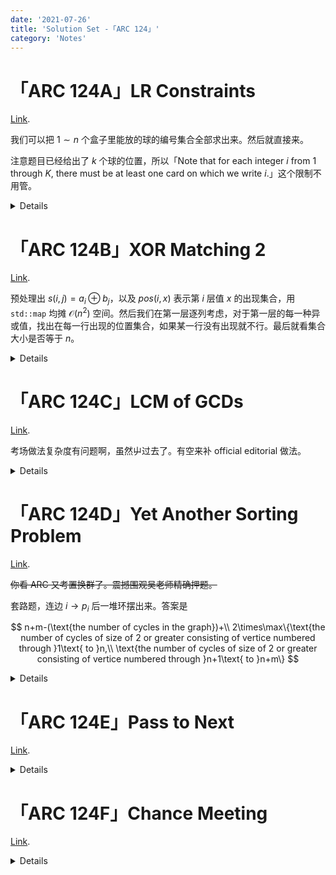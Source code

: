 ```yaml
---
date: '2021-07-26'
title: 'Solution Set -「ARC 124」'
category: 'Notes'
---
```


# 「ARC 124A」LR Constraints

[Link](https://atcoder.jp/contests/arc124/tasks/arc124_a).

我们可以把 $1\sim n$ 个盒子里能放的球的编号集合全部求出来。然后就直接来。

注意题目已经给出了 $k$ 个球的位置，所以「Note that for each integer $i$ from $1$ through $K$, there must be at least one card on which we write $i$.」这个限制不用管。

<details>

```cpp
#include <bits/stdc++.h>
using namespace std;
typedef long long ll;
#define int ll
#define len(x) ((int)(x).size())
#define all(x) (x).begin(),(x).end()
const int N=1100,MOD=998244353;
int n,k,ts[N],tek[N],fin[N],Rs[N];
set<int> rs[N];
signed main() {
	ios_base::sync_with_stdio(false);
	cin.tie(nullptr),cout.tie(nullptr);
	cin>>n>>k,memset(fin,-1,sizeof fin);
	for(int i=1; i<=k; ++i) {
		char c; cin>>c;
		ts[i]=(c=='R');
		cin>>tek[i];
		Rs[tek[i]]=ts[i];
	}
	for(int i=1; i<=k; ++i) {
		if(~fin[tek[i]]) return puts("0"),0;
		fin[tek[i]]=i;
	}
	for(int i=1; i<=n; ++i) {
		if(~fin[i]) rs[i].emplace(fin[tek[i]]);
		else {
			auto &s=rs[i];
			for(int j=1; j<=k; ++j) s.emplace(j);
			int tmp=0;
			for(int j=i+1; j<=n; ++j) {
				if(!Rs[j]) s.erase(fin[j]);
			}
			for(int j=1; j<i; ++j) {
				if(Rs[j]) s.erase(fin[j]);
			}
		}
	}
	int res=1;
	for(int i=1; i<=n; ++i) res*=len(rs[i]),res%=MOD;
	cout<<res<<"\n";
	return 0;
}
```

</details>

# 「ARC 124B」XOR Matching 2

[Link](https://atcoder.jp/contests/arc124/tasks/arc124_b).

预处理出 $s(i,j)=a_{i}\oplus b_{j}$，以及 $pos(i,x)$ 表示第 $i$ 层值 $x$ 的出现集合，用 `std::map` 均摊 $\mathcal{O}(n^{2})$ 空间。然后我们在第一层逐列考虑，对于第一层的每一种异或值，找出在每一行出现的位置集合，如果某一行没有出现就不行。最后就看集合大小是否等于 $n$。

<details>

```cpp
#include <bits/stdc++.h>
using namespace std;
typedef long long ll;
#define all(x) (x).begin(),(x).end()
#define int ll
const int N=2100;
int a[N],b[N],xr[N][N],n;
multimap<int,int> mp[N];
signed main() {
	ios_base::sync_with_stdio(false);
	cin.tie(nullptr),cout.tie(nullptr);
	cin>>n;
	for(int i=1; i<=n; ++i) cin>>a[i];
	for(int i=1; i<=n; ++i) cin>>b[i];
	for(int i=1; i<=n; ++i) for(int j=1; j<=n; ++j) xr[i][j]=(a[i] xor b[j]),mp[i].insert({xr[i][j],j});
	vector<int> res;
	for(int j=1; j<=n; ++j) {
		bool ok=0;
		set<int> S;
		for(int i=1; i<=n; ++i) {
			auto rg=mp[i].equal_range(xr[1][j]);
			if(mp[i].find(xr[1][j])!=mp[i].end()) {
				for(auto it=rg.first; it!=rg.second; ++it) {
					S.emplace(it->second);
				}
			}
			else {
				ok=1;
				break;
			}
		}
		if(ok) continue;
		if(S.size()==n) {
			res.push_back(xr[1][j]);
		}
	}
	sort(all(res));
	res.erase(unique(all(res)),res.end()); 
	cout<<res.size()<<"\n";
	for(int x:res) cout<<x<<"\n";
	return 0;
}
```

</details>

# 「ARC 124C」LCM of GCDs

[Link](https://atcoder.jp/contests/arc124/tasks/arc124_c).

考场做法复杂度有问题啊，虽然屮过去了。有空来补 official editorial 做法。

<details>

```cpp
// Oops, something went wrong.
```

</details>

# 「ARC 124D」Yet Another Sorting Problem

[Link](https://atcoder.jp/contests/arc124/tasks/arc124_d).

~~你看 ARC 又考置换群了。震撼围观吴老师精确押题。~~

套路题，连边 $i\rightarrow p_{i}$ 后一堆环摆出来。答案是

$$
n+m-(\text{the number of cycles in the graph})+\\
2\times\max\{\text{the number of cycles of size of 2 or greater consisting of vertice numbered through }1\text{ to }n,\\
\text{the number of cycles of size of 2 or greater consisting of vertice numbered through }n+1\text{ to }n+m\}
$$

<details>

```cpp
#include <bits/stdc++.h>
using namespace std;
typedef long long ll;
#define all(x) (x).begin(),(x).end()
const int N=200100;
int n,m,p[N],vis[N];
signed main() {
	ios_base::sync_with_stdio(false);
	cin.tie(nullptr),cout.tie(nullptr);
	cin>>n>>m; int x0=0,x1=0,res=n+m,ls=0;
	for(int i=1; i<=n+m; ++i) cin>>p[i];
	for(int i=1; i<=n+m; ++i) {
		if(vis[i]) continue;
		int now=i,len=0,qwq=0,qaq=0;
		while(!vis[now]) {
			++len;
			if(now<=n) qwq=1;
			else qaq=1;
			vis[now]=1;
			now=p[now];
		}
		if(!qaq&&len>=2) ++x0;
		if(!qwq&&len>=2) ++x1;
		--res;
	}
	cout<<res+2*max(x0,x1)<<"\n";
	return 0;
}
```

</details>

# 「ARC 124E」Pass to Next

[Link](https://atcoder.jp/contests/arc124/tasks/arc124_e).

<details>

```cpp

```

</details>

# 「ARC 124F」Chance Meeting

[Link](https://atcoder.jp/contests/arc124/tasks/arc124_f).

<details>

```cpp

```

</details>